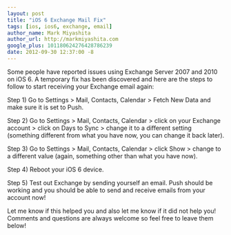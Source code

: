 ```yaml
---
layout: post
title: "iOS 6 Exchange Mail Fix"
tags: [ios, ios6, exchange, email]
author_name: Mark Miyashita
author_url: http://markmiyashita.com
google_plus: 101180624276428786239
date: 2012-09-30 12:37:00 -8
---
```


Some people have reported issues using Exchange Server 2007 and 2010 on iOS 6. A temporary fix has been discovered and here are the steps to follow to start receiving your Exchange email again:

Step 1) Go to Settings > Mail, Contacts, Calendar > Fetch New Data and make sure it is set to Push.

Step 2) Go to Settings > Mail, Contacts, Calendar > click on your Exchange account > click on Days to Sync > change it to a different setting (something different from what you have now, you can change it back later).

Step 3) Go to Settings > Mail, Contacts, Calendar > click Show > change to a different value (again, something other than what you have now).

Step 4) Reboot your iOS 6 device. 

Step 5) Test out Exchange by sending yourself an email. Push should be working and you should be able to send and receive emails from your account now!


Let me know if this helped you and also let me know if it did not help you! Comments and questions are always welcome so feel free to leave them below!
